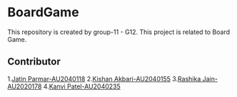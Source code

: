 # BoardGame
This repository is created by group-11 - G12. This project is related to Board Game.

Contributor
---

1.[Jatin Parmar-AU2040118](https://github.com/Jatin-parmar)
2.[Kishan Akbari-AU2040155](https://github.com/kishanakbari8888)
3.[Rashika Jain-AU2020178](https://github.com/kanvipatel16)
4.[Kanvi Patel-AU2040235](https://github.com/kanvipatel16)







